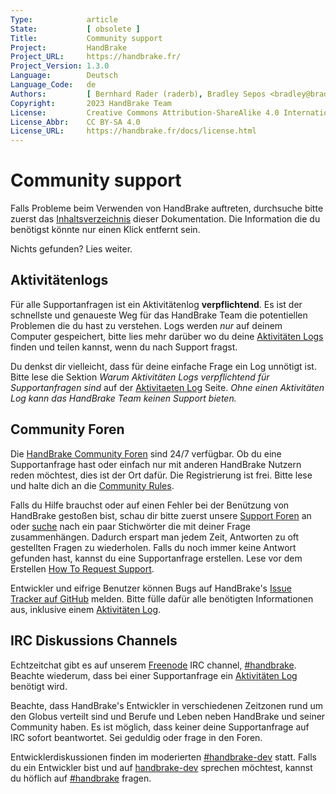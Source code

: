 ```yaml
---
Type:            article
State:           [ obsolete ]
Title:           Community support
Project:         HandBrake
Project_URL:     https://handbrake.fr/
Project_Version: 1.3.0
Language:        Deutsch
Language_Code:   de
Authors:         [ Bernhard Rader (raderb), Bradley Sepos <bradley@bradleysepos.com> (BradleyS) ]
Copyright:       2023 HandBrake Team
License:         Creative Commons Attribution-ShareAlike 4.0 International
License_Abbr:    CC BY-SA 4.0
License_URL:     https://handbrake.fr/docs/license.html
---
```


Community support
=================

Falls Probleme beim Verwenden von HandBrake auftreten, durchsuche bitte zuerst das [Inhaltsverzeichnis](../table-of-contents.html) dieser Dokumentation. Die Information die du benötigst könnte nur einen Klick entfernt sein.

Nichts gefunden? Lies weiter.

## Aktivitätenlogs

Für alle Supportanfragen ist ein Aktivitätenlog **verpflichtend**. Es ist der schnellste und genaueste Weg für das HandBrake Team die potentiellen Problemen die du hast zu verstehen. Logs werden *nur* auf deinem Computer gespeichert, bitte lies mehr darüber wo du deine [Aktivitäten Logs](activity-log.html) finden und teilen kannst, wenn du nach Support fragst.

Du denkst dir vielleicht, dass für deine einfache Frage ein Log unnötigt ist. Bitte lese die Sektion *Warum Aktivitäten Logs verpflichtend für Supportanfragen sind* auf der [Aktivitaeten Log](activity-log.html) Seite. *Ohne einen Aktivitäten Log kann das HandBrake Team keinen Support bieten.*

## Community Foren

Die [HandBrake Community Foren](https://forum.handbrake.fr/) sind 24/7 verfügbar. Ob du eine Supportanfrage hast oder einfach nur mit anderen HandBrake Nutzern reden möchtest, dies ist der Ort dafür. Die Registrierung ist frei. Bitte lese und halte dich an die [Community Rules](https://forum.handbrake.fr/viewtopic.php?f=6&t=6702).

Falls du Hilfe brauchst oder auf einen Fehler bei der Benützung von HandBrake gestoßen bist, schau dir bitte zuerst unsere [Support Foren](https://forum.handbrake.fr/viewforum.php?f=16) an oder [suche](https://forum.handbrake.fr/search.php) nach ein paar Stichwörter die mit deiner Frage zusammenhängen. Dadurch erspart man jedem Zeit, Antworten zu oft gestellten Fragen zu wiederholen. Falls du noch immer keine Antwort gefunden hast, kannst du eine Supportanfrage erstellen. Lese vor dem Erstellen [How To Request Support](https://forum.handbrake.fr/viewtopic.php?f=6&t=31236).

Entwickler und eifrige Benutzer können Bugs auf HandBrake's [Issue Tracker auf GitHub](https://github.com/HandBrake/HandBrake/issues) melden. Bitte fülle dafür alle benötigten Informationen aus, inklusive einem [Aktivitäten Log](aktivitaeten-log.html).

## IRC Diskussions Channels

Echtzeitchat gibt es auf unserem [Freenode](http://freenode.net/irc_servers.shtml) IRC channel, [#handbrake](irc://irc.freenode.net/#handbrake). Beachte wiederum, dass bei einer Supportanfrage ein [Aktivitäten Log](activity-log.html) benötigt wird.

Beachte, dass HandBrake's Entwickler in verschiedenen Zeitzonen rund um den Globus verteilt sind und Berufe und Leben neben HandBrake und seiner Community haben. Es ist möglich, dass keiner deine Supportanfrage auf IRC sofort beantwortet. Sei geduldig oder frage in den Foren.

Entwicklerdiskussionen finden im moderierten [#handbrake-dev](irc://irc.freenode.net/#handbrake-dev) statt. Falls du ein Entwickler bist und auf [handbrake-dev](irc://irc.freenode.net/#handbrake-dev) sprechen möchtest, kannst du höflich auf [#handbrake](irc://irc.freenode.net/#handbrake) fragen.
